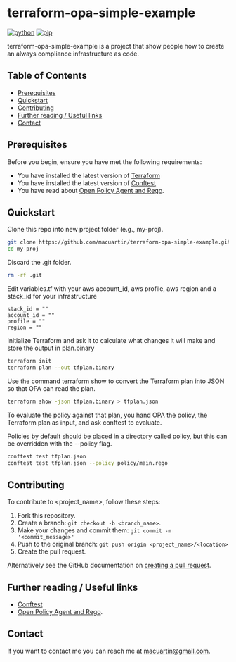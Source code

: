 # terraform-opa-simple-example
[![python](https://img.shields.io/badge/terraform-v0.14.8-blueviolet.svg)](https://www.terraform.io/)
[![pip](https://img.shields.io/badge/conftest-v0.23.0-yellow.svg)](https://www.conftest.dev/)

terraform-opa-simple-example is a project that show people how to create an always compliance infrastructure as code.

## Table of Contents

- [Prerequisites](#prerequisites)
- [Quickstart](#quickstart)
- [Contributing](#contributing)
- [Further reading / Useful links](#further-reading--useful-links)
- [Contact](#Contact)

## Prerequisites

Before you begin, ensure you have met the following requirements:
* You have installed the latest version of [Terraform](https://www.terraform.io/)
* You have installed the latest version of [Conftest](https://www.conftest.dev/)
* You have read about [Open Policy Agent and Rego](https://www.openpolicyagent.org/).

## Quickstart

Clone this repo into new project folder (e.g., my-proj).

```bash
git clone https://github.com/macuartin/terraform-opa-simple-example.git  my-proj
cd my-proj
```
Discard the .git folder.

```bash
rm -rf .git 
```

Edit variables.tf with your aws account_id, aws profile, aws region and a stack_id for your infrastructure

```hcl
stack_id = ""
account_id = ""
profile = ""
region = ""
```

Initialize Terraform and ask it to calculate what changes it will make and store the output in plan.binary
```bash
terraform init
terraform plan --out tfplan.binary
```

Use the command terraform show to convert the Terraform plan into JSON so that OPA can read the plan.
```bash
terraform show -json tfplan.binary > tfplan.json
```

To evaluate the policy against that plan, you hand OPA the policy, the Terraform plan as input, and ask conftest to evaluate.

Policies by default should be placed in a directory called policy, but this can be overridden with the --policy flag.

```bash
conftest test tfplan.json
conftest test tfplan.json --policy policy/main.rego
```

## Contributing

To contribute to <project_name>, follow these steps:

1. Fork this repository.
2. Create a branch: `git checkout -b <branch_name>`.
3. Make your changes and commit them: `git commit -m '<commit_message>'`
4. Push to the original branch: `git push origin <project_name>/<location>`
5. Create the pull request.

Alternatively see the GitHub documentation on [creating a pull request](https://help.github.com/en/github/collaborating-with-issues-and-pull-requests/creating-a-pull-request).

## Further reading / Useful links

* [Conftest](https://www.conftest.dev/)
* [Open Policy Agent and Rego](https://www.openpolicyagent.org/).

## Contact

If you want to contact me you can reach me at <macuartin@gmail.com>.

